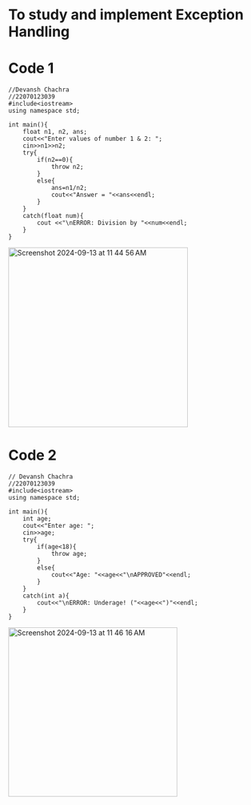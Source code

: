 # To study and implement Exception Handling

# Code 1
```
//Devansh Chachra
//22070123039
#include<iostream>
using namespace std;

int main(){
    float n1, n2, ans;
    cout<<"Enter values of number 1 & 2: ";
    cin>>n1>>n2;
    try{
        if(n2==0){
            throw n2;
        }
        else{
            ans=n1/n2;
            cout<<"Answer = "<<ans<<endl;
        }
    }
    catch(float num){
        cout <<"\nERROR: Division by "<<num<<endl;
    }
}
```
<img width="359" alt="Screenshot 2024-09-13 at 11 44 56 AM" src="https://github.com/user-attachments/assets/a4660f3b-30bf-44ed-b026-8236e1a27e68">

# Code 2
```
// Devansh Chachra
//22070123039
#include<iostream>
using namespace std;

int main(){
    int age;
    cout<<"Enter age: ";
    cin>>age;
    try{
        if(age<18){
            throw age;
        }
        else{
            cout<<"Age: "<<age<<"\nAPPROVED"<<endl;
        }
    }
    catch(int a){
        cout<<"\nERROR: Underage! ("<<age<<")"<<endl;
    }
}
```
<img width="338" alt="Screenshot 2024-09-13 at 11 46 16 AM" src="https://github.com/user-attachments/assets/13b51f66-ee8f-4905-9b46-4913d4978eae">
